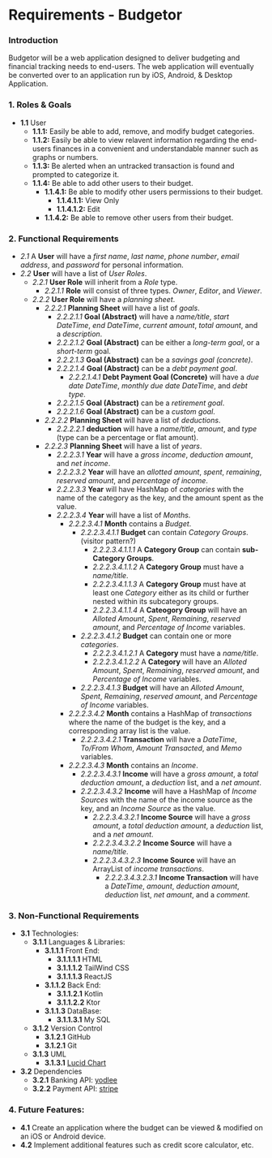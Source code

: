 # Requirements - Budgetor
### Introduction
Budgetor will be a web application designed to deliver budgeting and financial tracking needs to end-users.  The web application will eventually be converted over to an application run by iOS, Android, & Desktop Application.

### 1. Roles & Goals
- **1.1** User
    - **1.1.1:** Easily be able to add, remove, and modify budget categories.
    - **1.1.2:** Easily be able to view relavent information regarding the end-users finances in a convenient and understandable manner such as graphs or numbers.
    - **1.1.3:** Be alerted when an untracked transaction is found and prompted to categorize it.
    - **1.1.4:** Be able to add other users to their budget.
        - **1.1.4.1:** Be able to modify other users permissions to their budget.
            - **1.1.4.1.1:** View Only
            - **1.1.4.1.2:** Edit
        - **1.1.4.2:** Be able to remove other users from their budget.
### 2. Functional Requirements
- *2.1* A **User** will have a *first name*, *last name*, *phone number*, *email address*, and *password* for personal information.    
- *2.2* **User** will have a list of *User Roles*.
    - *2.2.1* **User Role** will inherit from a *Role* type.
        - *2.2.1.1* **Role** will consist of three types.  *Owner*, *Editor*, and *Viewer*.
    - *2.2.2* **User Role** will have a *planning sheet*.
        - *2.2.2.1* **Planning Sheet** will have a list of *goals*.
            - *2.2.2.1.1* **Goal (Abstract)** will have a *name/title*, *start DateTime*, *end DateTime*, *current amount*, *total amount*, and a *description*.
            - *2.2.2.1.2* **Goal (Abstract)** can be either a *long-term goal*, or a *short-term* goal.
            - *2.2.2.1.3* **Goal (Abstract)** can be a *savings goal (concrete)*.
            - *2.2.2.1.4* **Goal (Abstract)** can be a *debt payment goal*.
                - *2.2.2.1.4.1* **Debt Payment Goal (Concrete)** will have a *due date DateTime*, *monthly due date DateTime*, and *debt type*.
            - *2.2.2.1.5* **Goal (Abstract)** can be a *retirement goal*.
            - *2.2.2.1.6* **Goal (Abstract)** can be a *custom goal*.
        - *2.2.2.2* **Planning Sheet** will have a list of *deductions*.
            - *2.2.2.2.1* **deduction** will have a *name/title*, *amount*, and *type* (type can be a percentage or flat amount).
        - *2.2.2.3* **Planning Sheet** will have a list of *years*.
            - *2.2.2.3.1* **Year** will have a *gross income*, *deduction amount*, and *net income*.
            - *2.2.2.3.2* **Year** will have an *allotted amount*, *spent*, *remaining*, *reserved amount*, and *percentage of income*.
            - *2.2.2.3.3* **Year** will have HashMap of *categories* with the name of the category as the key, and the amount spent as the value.
            - *2.2.2.3.4* **Year** will have a list of *Months*.
                - *2.2.2.3.4.1* **Month** contains a *Budget*.
                    - *2.2.2.3.4.1.1* **Budget** can contain *Category Groups*. (visitor pattern?)
                        - *2.2.2.3.4.1.1.1* A **Category Group** can contain **sub-Category Groups**.
                        - *2.2.2.3.4.1.1.2* A **Category Group** must have a *name/title*.
                        - *2.2.2.3.4.1.1.3* A **Category Group** must have at least one *Category* either as its child or further nested within its subcategory groups.
                        - *2.2.2.3.4.1.1.4* A **Cateogory Group** will have an *Alloted Amount*, *Spent*, *Remaining*, *reserved amount*, and *Percentage of Income* variables.
                    - *2.2.2.3.4.1.2* **Budget** can contain one or more *categories*.
                        - *2.2.2.3.4.1.2.1* A **Category** must have a *name/title*.
                        - *2.2.2.3.4.1.2.2* A **Category** will have an *Alloted Amount*, *Spent*, *Remaining*, *reserved amount*, and *Percentage of Income* variables.
                    - *2.2.2.3.4.1.3* **Budget** will have an *Alloted Amount*, *Spent*, *Remaining*, *reserved amount*, and *Percentage of Income* variables.
                - *2.2.2.3.4.2* **Month** contains a HashMap of *transactions* where the name of the budget is the key, and a corresponding array list is the value.
                    - *2.2.2.3.4.2.1* **Transaction** will have a *DateTime*, *To/From Whom*, *Amount Transacted*, and *Memo* variables.
                - *2.2.2.3.4.3* **Month** contains an *Income*.
                    - *2.2.2.3.4.3.1* **Income** will have a *gross amount*, a *total deduction amount*, a *deduction* list, and a *net amount*.
                    - *2.2.2.3.4.3.2* **Income** will have a HashMap of *Income Sources* with the name of the income source as the key, and an *Income Source* as the value.
                        - *2.2.2.3.4.3.2.1* **Income Source** will have a *gross amount*, a *total deduction amount*, a *deduction* list, and a *net amount*.
                        - *2.2.2.3.4.3.2.2* **Income Source** will have a *name/title*.
                        - *2.2.2.3.4.3.2.3* **Income Source** will have an ArrayList of *income transactions*.
                            - *2.2.2.3.4.3.2.3.1* **Income Transaction** will have a *DateTime*, *amount*, *deduction amount*, *deduction* list, *net amount*, and a *comment*.
    
### 3. Non-Functional Requirements
- **3.1** Technologies:
    - **3.1.1** Languages & Libraries:
        - **3.1.1.1** Front End:
            - **3.1.1.1.1** HTML
            - **3.1.1.1.2** TailWind CSS
            - **3.1.1.1.3** ReactJS
        - **3.1.1.2** Back End:
            - **3.1.1.2.1** Kotlin
            - **3.1.1.2.2** Ktor
        - **3.1.1.3** DataBase:
            - **3.1.1.3.1** My SQL
    - **3.1.2** Version Control
        - **3.1.2.1** GitHub
        - **3.1.2.1** Git
    - **3.1.3** UML
        - **3.1.3.1** [Lucid Chart](www.lucid.app)
- **3.2** Dependencies
    - **3.2.1** Banking API: [yodlee](https://www.yodlee.com/)
    - **3.2.2** Payment API: [stripe](https://stripe.com/)
### 4. Future Features:
- **4.1** Create an application where the budget can be viewed & modified on an iOS or Android device.
- **4.2** Implement additional features such as credit score calculator, etc.